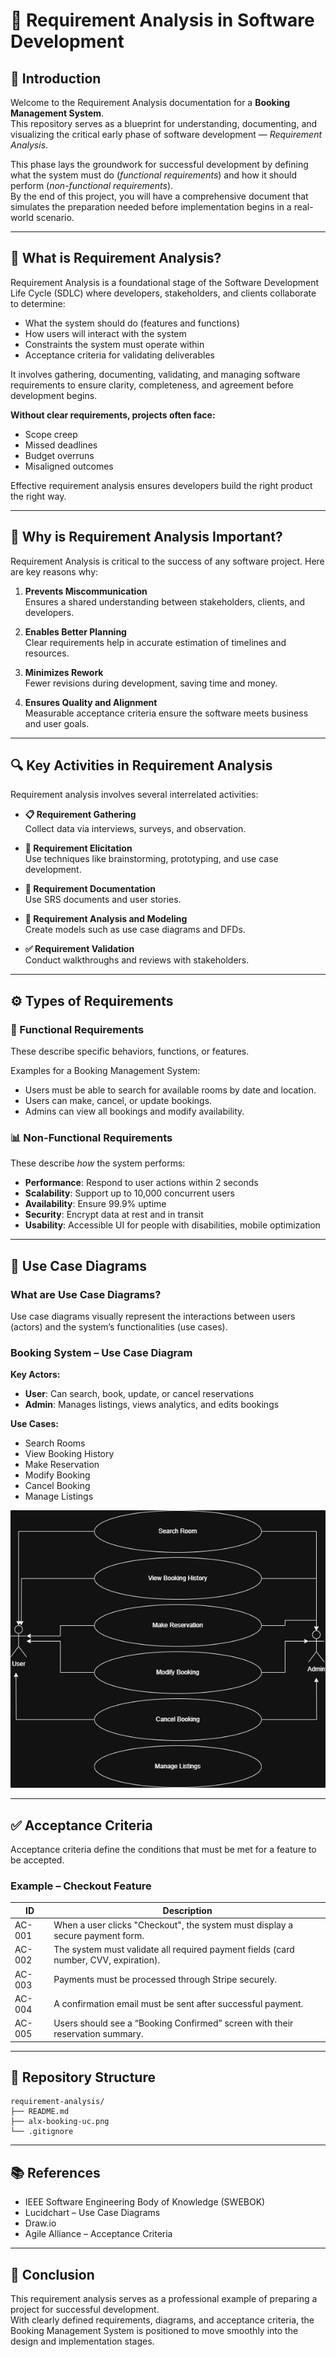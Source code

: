 
# 📘 Requirement Analysis in Software Development

## 🧠 Introduction

Welcome to the Requirement Analysis documentation for a **Booking Management System**.  
This repository serves as a blueprint for understanding, documenting, and visualizing the critical early phase of software development — *Requirement Analysis*.

This phase lays the groundwork for successful development by defining what the system must do (*functional requirements*) and how it should perform (*non-functional requirements*).  
By the end of this project, you will have a comprehensive document that simulates the preparation needed before implementation begins in a real-world scenario.

---

## 📖 What is Requirement Analysis?

Requirement Analysis is a foundational stage of the Software Development Life Cycle (SDLC) where developers, stakeholders, and clients collaborate to determine:

- What the system should do (features and functions)
- How users will interact with the system
- Constraints the system must operate within
- Acceptance criteria for validating deliverables

It involves gathering, documenting, validating, and managing software requirements to ensure clarity, completeness, and agreement before development begins.

**Without clear requirements, projects often face:**

- Scope creep  
- Missed deadlines  
- Budget overruns  
- Misaligned outcomes  

Effective requirement analysis ensures developers build the right product the right way.

---

## 🎯 Why is Requirement Analysis Important?

Requirement Analysis is critical to the success of any software project. Here are key reasons why:

1. **Prevents Miscommunication**  
   Ensures a shared understanding between stakeholders, clients, and developers.

2. **Enables Better Planning**  
   Clear requirements help in accurate estimation of timelines and resources.

3. **Minimizes Rework**  
   Fewer revisions during development, saving time and money.

4. **Ensures Quality and Alignment**  
   Measurable acceptance criteria ensure the software meets business and user goals.

---

## 🔍 Key Activities in Requirement Analysis

Requirement analysis involves several interrelated activities:

- **📋 Requirement Gathering**  
  Collect data via interviews, surveys, and observation.

- **🔎 Requirement Elicitation**  
  Use techniques like brainstorming, prototyping, and use case development.

- **📝 Requirement Documentation**  
  Use SRS documents and user stories.

- **📐 Requirement Analysis and Modeling**  
  Create models such as use case diagrams and DFDs.

- **✅ Requirement Validation**  
  Conduct walkthroughs and reviews with stakeholders.

---

## ⚙️ Types of Requirements

### 🧩 Functional Requirements

These describe specific behaviors, functions, or features.

Examples for a Booking Management System:

- Users must be able to search for available rooms by date and location.
- Users can make, cancel, or update bookings.
- Admins can view all bookings and modify availability.

### 📊 Non-Functional Requirements

These describe *how* the system performs:

- **Performance**: Respond to user actions within 2 seconds  
- **Scalability**: Support up to 10,000 concurrent users  
- **Availability**: Ensure 99.9% uptime  
- **Security**: Encrypt data at rest and in transit  
- **Usability**: Accessible UI for people with disabilities, mobile optimization  

---

## 🧾 Use Case Diagrams

### What are Use Case Diagrams?

Use case diagrams visually represent the interactions between users (actors) and the system’s functionalities (use cases).

### Booking System – Use Case Diagram

**Key Actors:**

- **User**: Can search, book, update, or cancel reservations  
- **Admin**: Manages listings, views analytics, and edits bookings  

**Use Cases:**

- Search Rooms  
- View Booking History  
- Make Reservation  
- Modify Booking  
- Cancel Booking  
- Manage Listings  

![Use Case Diagram](alx-booking-uc.png)

---

## ✅ Acceptance Criteria

Acceptance criteria define the conditions that must be met for a feature to be accepted.

### Example – Checkout Feature

| ID     | Description |
|--------|-------------|
| AC-001 | When a user clicks "Checkout", the system must display a secure payment form. |
| AC-002 | The system must validate all required payment fields (card number, CVV, expiration). |
| AC-003 | Payments must be processed through Stripe securely. |
| AC-004 | A confirmation email must be sent after successful payment. |
| AC-005 | Users should see a “Booking Confirmed” screen with their reservation summary. |

---

## 📁 Repository Structure

```
requirement-analysis/
├── README.md
├── alx-booking-uc.png
└── .gitignore
```

---

## 📚 References

- IEEE Software Engineering Body of Knowledge (SWEBOK)  
- Lucidchart – Use Case Diagrams  
- Draw.io  
- Agile Alliance – Acceptance Criteria

---

## 🏁 Conclusion

This requirement analysis serves as a professional example of preparing a project for successful development.  
With clearly defined requirements, diagrams, and acceptance criteria, the Booking Management System is positioned to move smoothly into the design and implementation stages.
